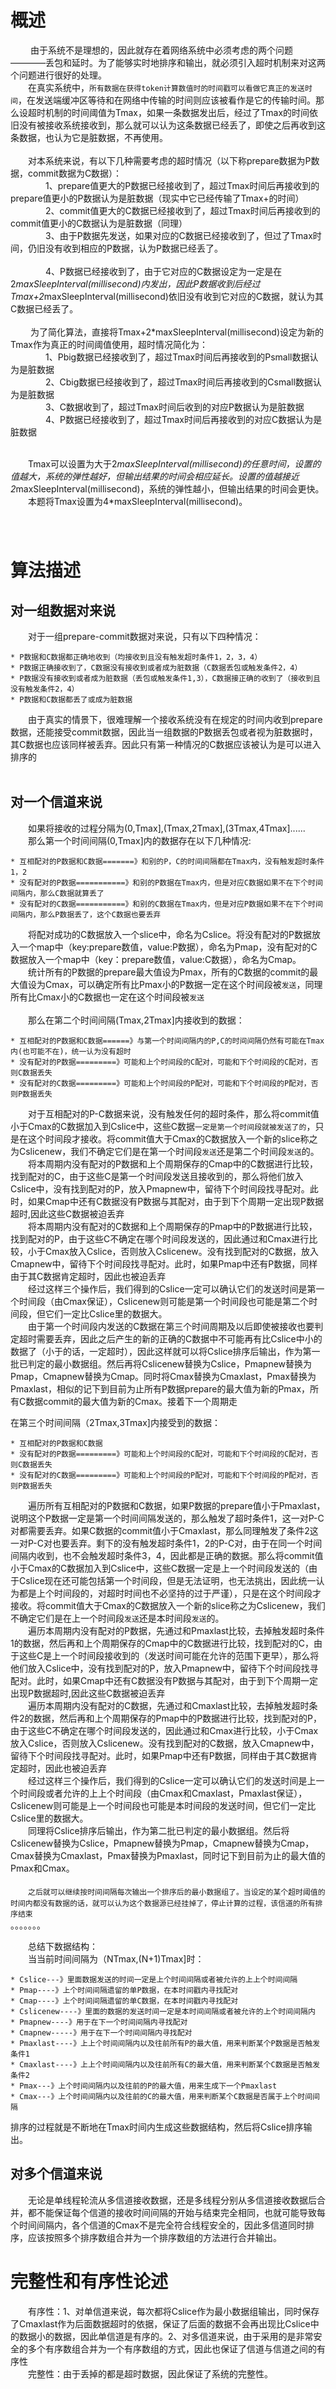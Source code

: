 概述
===

　　
由于系统不是理想的，因此就存在着网络系统中必须考虑的两个问题————丢包和延时。为了能够实时地排序和输出，就必须引入超时机制来对这两个问题进行很好的处理。</br>
　　在真实系统中，`所有数据在获得token计算数值时的时间戳可以看做它真正的发送时间`，在发送端缓冲区等待和在网络中传输的时间则应该被看作是它的传输时间。那么设超时机制的时间阈值为Tmax，如果一条数据发出后，经过了Tmax的时间依旧没有被接收系统接收到，那么就可以认为这条数据已经丢了，即使之后再收到这条数据，也认为它是脏数据，不再使用。<br/><br/>
　　对本系统来说，有以下几种需要考虑的超时情况（以下称prepare数据为P数据，commit数据为C数据）：<br/>
　　　　1、prepare值更大的P数据已经接收到了，超过Tmax时间后再接收到的prepare值更小的P数据认为是脏数据（现实中它已经传输了Tmax+的时间）<br/>
　　　　2、commit值更大的C数据已经接收到了，超过Tmax时间后再接收到的commit值更小的C数据认为是脏数据（同理）<br/>
　　　　3、由于P数据先发送，如果对应的C数据已经接收到了，但过了Tmax时间，仍旧没有收到相应的P数据，认为P数据已经丢了。<br/>    
　　　　4、P数据已经接收到了，由于它对应的C数据设定为一定是在2*maxSleepInterval(millisecond)内发出，因此P数据收到后经过Tmax+2*maxSleepInterval(millisecond)依旧没有收到它对应的C数据，就认为其C数据已经丢了。<br/><br/>
　　
为了简化算法，直接将Tmax+2*maxSleepInterval(millisecond)设定为新的Tmax作为真正的时间阈值使用，超时情况简化为：<br/>
　　　　1、Pbig数据已经接收到了，超过Tmax时间后再接收到的Psmall数据认为是脏数据<br/>
　　　　2、Cbig数据已经接收到了，超过Tmax时间后再接收到的Csmall数据认为是脏数据<br/>
　　　　3、C数据收到了，超过Tmax时间后收到的对应P数据认为是脏数据<br/>
　　　　4、P数据已经接收到了，超过Tmax时间后再接收到的对应C数据认为是脏数据<br/><br/>
    
　　Tmax可以设置为大于2*maxSleepInterval(millisecond)的任意时间，设置的值越大，系统的弹性越好，但输出结果的时间会相应延长。设置的值越接近2*maxSleepInterval(millisecond)，系统的弹性越小，但输出结果的时间会更快。<br/>
　　本题将Tmax设置为4*maxSleepInterval(millisecond)。<br/>
  
　　    
算法描述
======

对一组数据对来说
------------
   
　　对于一组prepare-commit数据对来说，只有以下四种情况：
    
    * P数据和C数据都正确地收到（均接收到且没有触发超时条件1，2，3，4）
    * P数据正确接收到了，C数据没有接收到或者成为脏数据（C数据丢包或触发条件2，4）
    * P数据没有接收到或者成为脏数据（丢包或触发条件1,3），C数据接正确的收到了（接收到且没有触发条件2，4）
    * P数据和C数据都丢了或成为脏数据

　　由于真实的情景下，很难理解一个接收系统没有在规定的时间内收到prepare数据，还能接受commit数据，因此当一组数据的P数据丢包或者视为脏数据时，其C数据也应该同样被丢弃。因此只有第一种情况的C数据应该被认为是可以进入排序的<br/><br/>
  

对一个信道来说
-------------
    
　　如果将接收的过程分隔为(0,Tmax],(Tmax,2Tmax],(3Tmax,4Tmax]......</br>
　　那么第一个时间间隔(0,Tmax]内的数据存在以下几种情况:
   
    * 互相配对的P数据和C数据=======》和别的P，C的时间间隔都在Tmax内，没有触发超时条件1，2
    * 没有配对的P数据===========》和别的P数据在Tmax内，但是对应C数据如果不在下个时间间隔内，那么C数据就算丢了
    * 没有配对的C数据===========》和别的C数据在Tmax内，但是对应P数据如果不在下个时间间隔内，那么P数据丢了，这个C数据也要丢弃

　　将配对成功的C数据放入一个slice中，命名为Cslice。将没有配对的P数据放入一个map中（key:prepare数值，value:P数据），命名为Pmap，没有配对的C数据放入一个map中（key：prepare数值，value:C数据），命名为Cmap。<br/>
　　统计所有的P数据的prepare最大值设为Pmax，所有的C数据的commit的最大值设为Cmax，可以确定所有比Pmax小的P数据一定在这个时间段被`发送`，同理所有比Cmax小的C数据也一定在这个时间段被`发送`<br/><br/>
　　那么在第二个时间间隔(Tmax,2Tmax]内接收到的数据：
   
    * 互相配对的P数据和C数据======》与第一个时间间隔内的P,C的时间间隔仍然有可能在Tmax内(也可能不在)，统一认为没有超时
    * 没有配对的P数据=========》可能和上个时间段的C配对，可能和下个时间段的C配对，否则C数据丢失
    * 没有配对的C数据=========》可能和上个时间段的P配对，可能和下个时间段的P配对，否则P数据丢失
   
　　对于互相配对的P-C数据来说，没有触发任何的超时条件，那么将commit值小于Cmax的C数据加入到Cslice中，这些C数据`一定是第一个时间段就被发送了的`，只是在这个时间段才接收。将commit值大于Cmax的C数据放入一个新的slice称之为Cslicenew，我们不确定它们是在第一个时间段`发送`还是第二个时间段`发送`的。<br/>
　　将本周期内没有配对的P数据和上个周期保存的Cmap中的C数据进行比较，找到配对的C，由于这些C是第一个时间段发送且接收到的，那么将他们放入Cslice中，没有找到配对的P，放入Pmapnew中，留待下个时间段找寻配对。此时，如果Cmap中还有C数据没有P数据与其配对，由于到下个周期一定出现P数据超时,因此这些C数据被迫丢弃<br/>
　　将本周期内没有配对的C数据和上个周期保存的Pmap中的P数据进行比较，找到配对的P，由于这些C不确定在哪个时间段发送的，因此通过和Cmax进行比较，小于Cmax放入Cslice，否则放入Cslicenew。没有找到配对的C数据，放入Cmapnew中，留待下个时间段找寻配对。此时，如果Pmap中还有P数据，同样由于其C数据肯定超时，因此也被迫丢弃</br>
　　经过这样三个操作后，我们得到的Cslice一定可以确认它们的发送时间是第一个时间段（由Cmax保证），Cslicenew则可能是第一个时间段也可能是第二个时间段，但它们一定比Cslice里的数据大。<br/>
　　由于第一个时间段内发送的C数据在第三个时间周期及以后即使被接收也要判定超时需要丢弃，因此之后产生的新的正确的C数据中不可能再有比Cslice中小的数据了（小于的话，一定超时），因此这样就可以将Cslice排序后输出，作为第一批已判定的最小数据组。然后再将Cslicenew替换为Cslice，Pmapnew替换为Pmap，Cmapnew替换为Cmap。同时将Cmax替换为Cmaxlast，Pmax替换为Pmaxlast，相似的记下到目前为止所有P数据prepare的最大值为新的Pmax，所有C数据commit的最大值为新的Cmax。接着下一个周期走<br/>
   
   在第三个时间间隔（2Tmax,3Tmax]内接受到的数据：
   
    * 互相配对的P数据和C数据
    * 没有配对的P数据=========》可能和上个时间段的C配对，可能和下个时间段的C配对，否则C数据丢失
    * 没有配对的C数据=========》可能和上个时间段的P配对，可能和下个时间段的P配对，否则P数据丢失
    
　　遍历所有互相配对的P数据和C数据，如果P数据的prepare值小于Pmaxlast，说明这个P数据一定是第一个时间间隔发送的，那么触发了超时条件1，这一对P-C对都需要丢弃。如果C数据的commit值小于Cmaxlast，那么同理触发了条件2这一对P-C对也要丢弃。剩下的没有触发超时条件1，2的P-C对，由于在同一个时间间隔内收到，也不会触发超时条件3，4，因此都是正确的数据。那么将commit值小于Cmax的C数据加入到Cslice中，这些C数据一定是上一个时间段发送的（由于Cslice现在还可能包括第一个时间段，但是无法证明，也无法挑出，因此统一认为都是上个时间段的，对超时时间也不必坚持的过于严谨），只是在这个时间段才接收。将commit值大于Cmax的C数据放入一个新的slice称之为Cslicenew，我们不确定它们是在上一个时间段`发送`还是本时间段`发送`的。<br/>
　　遍历本周期内没有配对的P数据，先通过和Pmaxlast比较，去掉触发超时条件1的数据，然后再和上个周期保存的Cmap中的C数据进行比较，找到配对的C，由于这些C是上一个时间段接收到的（发送时间可能在允许的范围下更早），那么将他们放入Cslice中，没有找到配对的P，放入Pmapnew中，留待下个时间段找寻配对。此时，如果Cmap中还有C数据没有P数据与其配对，由于到下个周期一定出现P数据超时,因此这些C数据被迫丢弃<br/>
　　遍历本周期内没有配对的C数据，先通过和Cmaxlast比较，去掉触发超时条件2的数据，然后再和上个周期保存的Pmap中的P数据进行比较，找到配对的P，由于这些C不确定在哪个时间段发送的，因此通过和Cmax进行比较，小于Cmax放入Cslice，否则放入Cslicenew。没有找到配对的C数据，放入Cmapnew中，留待下个时间段找寻配对。此时，如果Pmap中还有P数据，同样由于其C数据肯定超时，因此也被迫丢弃</br>
　　经过这样三个操作后，我们得到的Cslice一定可以确认它们的发送时间是上一个时间段或者允许的上上个时间段（由Cmax和Cmaxlast，Pmaxlast保证），Cslicenew则可能是上一个时间段也可能是本时间段的发送时间，但它们一定比Cslice里的数据大。<br/>
　　同理将Cslice排序后输出，作为第二批已判定的最小数据组。然后将Cslicenew替换为Cslice，Pmapnew替换为Pmap，Cmapnew替换为Cmap，Cmax替换为Cmaxlast，Pmax替换为Pmaxlast，同时记下到目前为止的最大值的Pmax和Cmax。<br/><br/>
　　`之后就可以继续按时间间隔每次输出一个排序后的最小数据组了。当设定的某个超时阈值的时间内都没有数据的话，就可以认为这个数据源已经挂掉了，停止计算的过程，该信道的所有排序结束`<br/>
    。。。。。。。
    
　　总结下数据结构：<br/>
　　当当前时间间隔为（NTmax,(N+1)Tmax]时：<br/>
  
    * Cslice---》里面数据发送的时间一定是上个时间间隔或者被允许的上上个时间间隔
    * Pmap----》上个时间间隔遗留的单P数据，在本时间戳内寻找配对
    * Cmap----》上个时间间隔遗留的单C数据，在本时间戳内寻找配对
    * Cslicenew----》里面的数据的发送时间一定是本时间间隔或者被允许的上个时间间隔内
    * Pmapnew----》用于在下一个时间间隔内寻找配对
    * Cmapnew-----》用于在下一个时间间隔内寻找配对
    * Pmaxlast----》上上个时间间隔内以及往前所有P的最大值，用来判断某个P数据是否触发条件1
    * Cmaxlast----》上上个时间间隔内以及往前所有C的最大值，用来判断某个C数据是否触发条件2
    * Pmax---》上个时间间隔内以及往前的P的最大值，用来生成下一个Pmaxlast
    * Cmax---》上个时间间隔内以及往前的C的最大值，用来判断某个C数据是否属于上个时间间隔
       
   排序的过程就是不断地在Tmax时间内生成这些数据结构，然后将Cslice排序输出。<br/>
  
    
   
 对多个信道来说
-------------  
   
　　无论是单线程轮流从多信道接收数据，还是多线程分别从多信道接收数据后合并，都不能保证每个信道的接收时间间隔的开始与结束完全相同，也就可能导致每个时间间隔内，各个信道的Cmax不是完全符合线程安全的，因此多信道同时排序，应该按照多个排序数组合并为一个排序数组的方法进行合并输出。
  
  
  
  
完整性和有序性论述
===

　　有序性：1、对单信道来说，每次都将Cslice作为最小数据组输出，同时保存了Cmaxlast作为后面数据超时的依据，保证了后面的数据不会再出现比Cslice中的数据小的数据，因此单信道是有序的。2、对多信道来说，由于采用的是非常安全的多个有序数组合并为一个有序数组的方式，因此也保证了信道与信道之间的有序性<br/>
　　完整性：由于丢掉的都是超时数据，因此保证了系统的完整性。
